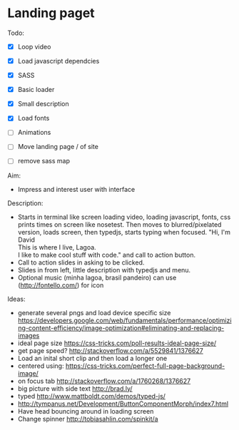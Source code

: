 # Landing paget

Todo:

- [x] Loop video
- [x] Load javascript dependcies
- [x] SASS
- [x] Basic loader
- [x] Small description
- [x] Load fonts
- [ ] Animations
- [ ] Move landing page / of site
- [ ] remove sass map


Aim:

- Impress and interest user with interface

Description:

- Starts in terminal like screen loading video, loading javascript, fonts, css prints times on screen like nosetest. Then moves to
blurred/pixelated version, loads screen, then typedjs, starts typing when focused. "Hi, I'm David <br> This is where I live, Lagoa. <br> I like to make cool stuff with code." and call to action button.
- Call to action slides in asking to be clicked.
- Slides in from left, little description with typedjs and menu.
- Optional music (minha lagoa, brasil pandeiro)  can use (http://fontello.com/) for icon

Ideas:

- generate several pngs and load device specific size https://developers.google.com/web/fundamentals/performance/optimizing-content-efficiency/image-optimization#eliminating-and-replacing-images
- ideal page size https://css-tricks.com/poll-results-ideal-page-size/
- get page speed? http://stackoverflow.com/a/5529841/1376627
- Load an inital short clip and then load a longer one
- centered using: https://css-tricks.com/perfect-full-page-background-image/
- on focus tab http://stackoverflow.com/a/1760268/1376627
- big picture with side text http://brad.ly/
- typed http://www.mattboldt.com/demos/typed-js/
- http://tympanus.net/Development/ButtonComponentMorph/index7.html
- Have head bouncing around in loading screen
- Change spinner http://tobiasahlin.com/spinkit/a
